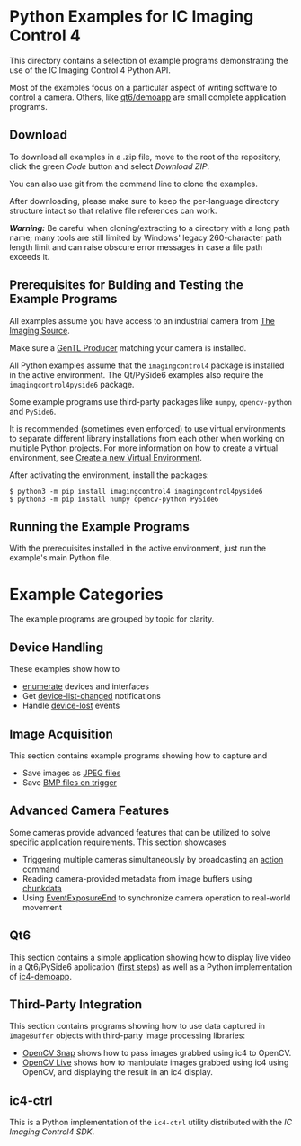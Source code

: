 # Python Examples for IC Imaging Control 4

This directory contains a selection of example programs demonstrating the use of the IC Imaging Control 4 Python API.

Most of the examples focus on a particular aspect of writing software to control a camera. Others, like [qt6/demoapp](python/qt6/demoapp) are small complete application programs.

## Download

To download all examples in a .zip file, move to the root of the repository, click the green *Code* button and select *Download ZIP*.

You can also use git from the command line to clone the examples.

After downloading, please make sure to keep the per-language directory structure intact so that relative file references can work.

***Warning:*** Be careful when cloning/extracting to a directory with a long path name; many tools are still limited by Windows' legacy 260-character path length limit and can raise obscure error messages in case a file path exceeds it.

## Prerequisites for Bulding and Testing the Example Programs

All examples assume you have access to an industrial camera from [The Imaging Source](www.theimagingsource.com).

Make sure a [GenTL Producer](https://www.theimagingsource.com/en-us/support/download/) matching your camera is installed.

All Python examples assume that the `imagingcontrol4` package is installed in the active environment. The Qt/PySide6 examples also require the `imagingcontrol4pyside6` package.

Some example programs use third-party packages like `numpy`, `opencv-python` and `PySide6`.

It is recommended (sometimes even enforced) to use virtual environments to separate different library installations from each other when working on multiple Python projects. For more information on how to create a virtual environment, see [Create a new Virtual Environment](https://packaging.python.org/en/latest/guides/installing-using-pip-and-virtual-environments/#create-a-new-virtual-environment).

After activating the environment, install the packages:

```
$ python3 -m pip install imagingcontrol4 imagingcontrol4pyside6
$ python3 -m pip install numpy opencv-python PySide6
```

## Running the Example Programs

With the prerequisites installed in the active environment, just run the example's main Python file.

# Example Categories

The example programs are grouped by topic for clarity.

## Device Handling

These examples show how to
- [enumerate](python/device-handling/device-enumeration) devices and interfaces
- Get [device-list-changed](python/device-handling/device-list-changed/) notifications
- Handle [device-lost](python/device-handling/device-lost) events

## Image Acquisition

This section contains example programs showing how to capture and
- Save images as [JPEG files](python/image-acquisition/save-jpeg-file/)
- Save [BMP files on trigger](python/image-acquisition/save-bmp-on-trigger/)

## Advanced Camera Features

Some cameras provide advanced features that can be utilized to solve specific application requirements. This section showcases
- Triggering multiple cameras simultaneously by broadcasting an [action command](python/advanced-camera-features/actioncommand-broadcast-trigger)
- Reading camera-provided metadata from image buffers using [chunkdata](python/advanced-camera-features/connect-chunkdata)
- Using [EventExposureEnd](python/advanced-camera-features/EventExposureEnd) to synchronize camera operation to real-world movement

## Qt6

This section contains a simple application showing how to display live video in a Qt6/PySide6 application ([first steps](python/qt6/qt6-first-steps)) as well as a Python implementation of [ic4-demoapp](python/qt6/demoapp).

## Third-Party Integration

This section contains programs showing how to use data captured in `ImageBuffer` objects with third-party image processing libraries:

- [OpenCV Snap](python/thirdparty-integration/imagebuffer-numpy-opencv-live) shows how to pass images grabbed using ic4 to OpenCV.
- [OpenCV Live](python/thirdparty-integration/imagebuffer-numpy-opencv-live) shows how to manipulate images grabbed using ic4 using OpenCV, and displaying the result in an ic4 display.

## ic4-ctrl

This is a Python implementation of the `ic4-ctrl` utility distributed with the *IC Imaging Control4 SDK*.